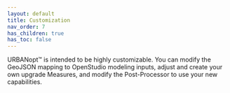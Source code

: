 ```yaml
---
layout: default
title: Customization
nav_order: 7
has_children: true
has_toc: false
---
```


URBANopt™ is intended to be highly customizable. You can modify the GeoJSON mapping to OpenStudio modeling inputs, adjust and create your own upgrade Measures, and modify the Post-Processor to use your new capabilities.
